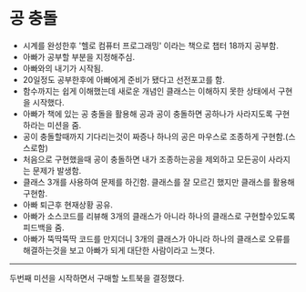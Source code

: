 # 공 충돌 
* 시계를 완성한후 '헬로 컴퓨터 프로그래밍' 이라는 책으로 챕터 18까지 공부함.
* 아빠가 공부할 부분을 지정해주심.
* 아빠와의 내기가 시작됨.
* 20일정도 공부한후에 아빠에게 준비가 됐다고 선전포고를 함.
* 함수까지는 쉽게 이해했는데 새로운 개념인 클래스는 이해하지 못한 상태에서 구현을 시작했다.
* 아빠가 책에 있는 공 충돌을 활용해 공과 공이 충돌하면 공하나가 사라지도록 구현하라는 미션을 줌.
* 공이 충돌할때까지 기다리는것이 짜증나 하나의 공은 마우스로 조종하게 구현함.(스스로함)
* 처음으로 구현했을때 공이 충돌하면 내가 조종하는공을 제외하고 모든공이 사라지는 문제가 발생함.
* 클래스 3개를 사용하여 문제를 하긴함. 클래스를 잘 모르긴 했지만 클래스를 활용해 구현함.
* 아빠 퇴근후 현재상황 공유.
* 아빠가 소스코드를 리뷰해 3개의 클래스가 아니라 하나의 클래스로 구현할수있도록 피드백을 줌.
* 아빠가 뚝딱뚝딱 코드를 만지더니 3개의 클래스가 아니라 하나의 클래스로 오류를 해결하는것을 보고 아빠가 되게 대단한 사람이라고 느꼇다.


----
두번째 미션을 시작하면서 구매할 노트북을 결정했다.
